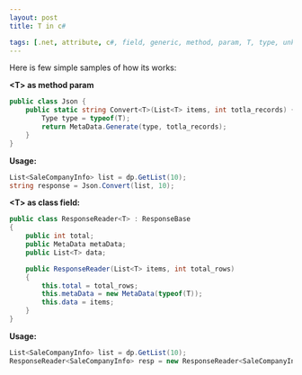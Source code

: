 ```yaml
---
layout: post
title: T in c#

tags: [.net, attribute, c#, field, generic, method, param, T, type, unknown]
---
```


Here is few simple samples of how its works:

**&lt;T&gt; as method param**

```csharp
public class Json {
    public static string Convert<T>(List<T> items, int totla_records) {
        Type type = typeof(T);
        return MetaData.Generate(type, totla_records);
    }
}
```

**Usage:**

```csharp
List<SaleCompanyInfo> list = dp.GetList(10);
string response = Json.Convert(list, 10);
```

**&lt;T&gt; as class field:**

```csharp
public class ResponseReader<T> : ResponseBase
{
    public int total;
    public MetaData metaData;
    public List<T> data;

    public ResponseReader(List<T> items, int total_rows)
    {
        this.total = total_rows;
        this.metaData = new MetaData(typeof(T));
        this.data = items;
    }
}
```

**Usage:**

```csharp
List<SaleCompanyInfo> list = dp.GetList(10);
ResponseReader<SaleCompanyInfo> resp = new ResponseReader<SaleCompanyInfo>(list, 10);
```
